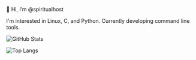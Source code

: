 👋 Hi, I’m @spiritualhost

I'm interested in Linux, C, and Python. Currently developing command line tools. 

![GitHub Stats](https://github-readme-stats.vercel.app/api?username=spiritualhost&show_icons=true&theme=tokyonight&v=3)

![Top Langs](https://github-readme-stats.vercel.app/api/top-langs/?username=spiritualhost&layout=compact&langs_count=10&hide=none)
